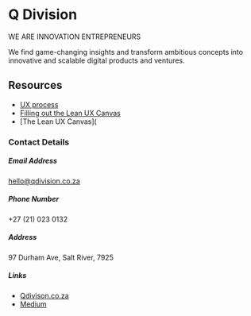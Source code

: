 # Q Division

WE ARE INNOVATION ENTREPRENEURS

We find game-changing insights and transform ambitious concepts into innovative and scalable digital products and ventures.

## Resources
- [UX process](https://github.com/ajbee7/Q-division/blob/master/UX%20Process.md)
- [Filling out the Lean UX Canvas](https://github.com/ajbee7/Q-Division/blob/master/Lean%20UX%20Canvas%20Details.md)
- [The Lean UX Canvas](

### Contact Details

##### Email Address

hello@qdivision.co.za

##### Phone Number

+27 (21) 023 0132

##### Address

97 Durham Ave, Salt River, 7925

##### Links

- [Qdivison.co.za](http://qdivision.co.za/)
- [Medium](https://medium.com/qdivision)
